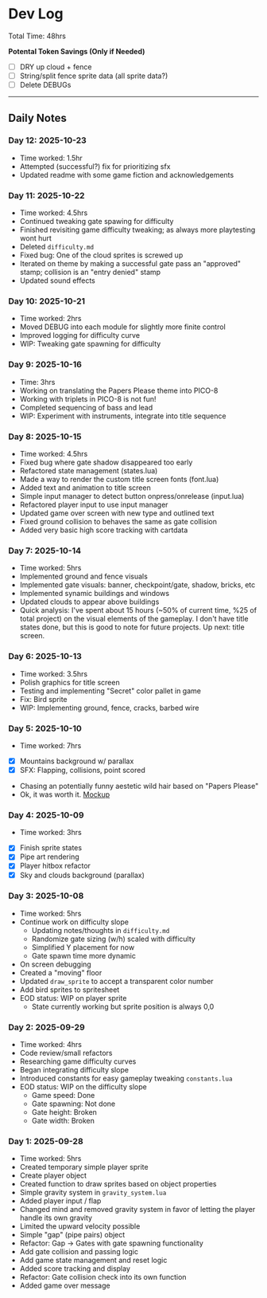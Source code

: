 # Dev Log
Total Time: 48hrs

**Potental Token Savings (Only if Needed)**
- [ ] DRY up cloud + fence
- [ ] String/split fence sprite data (all sprite data?)
- [ ] Delete DEBUGs

---

## Daily Notes

### Day 12: 2025-10-23
- Time worked: 1.5hr
- Attempted (successful?) fix for prioritizing sfx
- Updated readme with some game fiction and acknowledgements


### Day 11: 2025-10-22
- Time worked: 4.5hrs
- Continued tweaking gate spawing for difficulty
- Finished revisiting game difficulty tweaking; as always more playtesting wont hurt
- Deleted `difficulty.md` 
- Fixed bug: One of the cloud sprites is screwed up
- Iterated on theme by making a successful gate pass an "approved" stamp; collision is an "entry denied" stamp
- Updated sound effects
 

### Day 10: 2025-10-21
- Time worked: 2hrs
- Moved DEBUG into each module for slightly more finite control
- Improved logging for difficulty curve
- WIP: Tweaking gate spawning for difficulty


### Day 9: 2025-10-16

- Time: 3hrs
- Working on translating the Papers Please theme into PICO-8
- Working with triplets in PICO-8 is not fun!
- Completed sequencing of bass and lead
- WIP: Experiment with instruments, integrate into title sequence


### Day 8: 2025-10-15 

- Time worked: 4.5hrs
- Fixed bug where gate shadow disappeared too early
- Refactored state management (states.lua)
- Made a way to render the custom title screen fonts (font.lua)
- Added text and animation to title screen
- Simple input manager to detect button onpress/onrelease (input.lua)
- Refactored player input to use input manager
- Updated game over screen with new type and outlined text
- Fixed ground collision to behaves the same as gate collision
- Added very basic high score tracking with cartdata



### Day 7: 2025-10-14

- Time worked: 5hrs
- Implemented ground and fence visuals
- Implemented gate visuals: banner, checkpoint/gate, shadow, bricks, etc
- Implemented synamic buildings and windows
- Updated clouds to appear above buildings
- Quick analysis: I've spent about 15 hours (~50% of current time, %25 of total project) on the visual elements of the gameplay. I don't have title states done, but this is good to note for future projects. Up next: title screen.

### Day 6: 2025-10-13

- Time worked: 3.5hrs
- Polish graphics for title screen
- Testing and implementing "Secret" color pallet in game
- Fix: Bird sprite
- WIP: Implementing ground, fence, cracks, barbed wire

### Day 5: 2025-10-10 

- Time worked: 7hrs
- [x] Mountains background w/ parallax
- [x] SFX: Flapping, collisions, point scored
- Chasing an potentially funny aestetic wild hair based on "Papers Please"
- Ok, it was worth it. [Mockup](/art/flappy-arstotzka.png)

### Day 4: 2025-10-09

- Time worked: 3hrs
- [x] Finish sprite states
- [x] Pipe art rendering
- [x] Player hitbox refactor
- [x] Sky and clouds background (parallax)

### Day 3: 2025-10-08

- Time worked: 5hrs
- Continue work on difficulty slope
    - Updating notes/thoughts in `difficulty.md`
    - Randomize gate sizing (w/h) scaled with difficulty
    - Simplified Y placement for now
    - Gate spawn time more dynamic
- On screen debugging
- Created a "moving" floor
- Updated `draw_sprite` to accept a transparent color number
- Add bird sprites to spritesheet
- EOD status: WIP on player sprite
    - State currently working but sprite position is always 0,0

### Day 2: 2025-09-29

- Time worked: 4hrs
- Code review/small refactors
- Researching game difficulty curves
- Began integrating difficulty slope
- Introduced constants for easy gameplay tweaking `constants.lua`
- EOD status: WIP on the difficulty slope
    - Game speed: Done
    - Gate spawning: Not done
    - Gate height: Broken
    - Gate width: Broken


### Day 1: 2025-09-28

- Time worked: 5hrs
- Created temporary simple player sprite
- Create player object
- Created function to draw sprites based on object properties
- Simple gravity system in `gravity_system.lua`
- Added player input / flap
- Changed mind and removed gravity system in favor of letting the player handle its own gravity
- Limited the upward velocity possible
- Simple "gap" (pipe pairs) object
- Refactor: Gap -> Gates with gate spawning functionality
- Add gate collision and passing logic
- Add game state management and reset logic
- Added score tracking and display
- Refactor: Gate collision check into its own function
- Added game over message